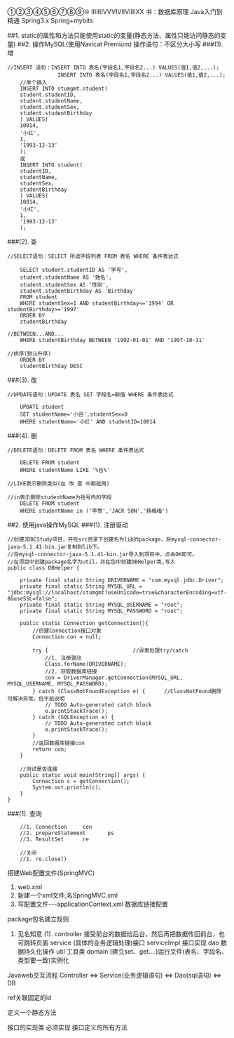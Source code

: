 ①②③④⑤⑥⑦⑧⑨⑩
ⅠⅡⅢⅣⅤⅥⅦⅧⅨⅩ
书：数据库原理
    Java入门到精通
    Spring3.x
    Spring+mybits

##1. 
static的属性和方法只能使用static的变量(静态方法、属性只能访问静态的变量)
##2. 操作MySQL(使用Navicat Premium)
操作语句：不区分大小写
###(1). 增
```
//INSERT 语句：INSERT INTO 表名(字段名1,字段名2...) VALUES(值1,值2,...);
                INSERT INTO 表名(字段名1,字段名2...) VALUES(值1,值2,...);
    //单个插入
    INSERT INTO stumgmt.student(
    student.studentID,
    student.studentName,
    student.studentSex,
    student.studentBirthday
    ) VALUES(
    10014,
    '小红',
    1,
    '1993-12-13'
    );
    或
    INSERT INTO student(
    studentID,
    studentName,
    studentSex,
    studentBirthday
    ) VALUES(
    10014,
    '小红',
    1,
    '1993-12-13'
    );
```
###(2). 查
```
//SELECT语句：SELECT 所选字段列表 FROM 表名 WHERE 条件表达式

    SELECT student.studentID AS '学号',
    student.studentName AS '姓名',
    student.studentSex AS '性别',
    student.studentBirthday AS 'Birthday'
    FROM student
    WHERE studentSex=1 AND studentBirthday<='1994' OR studentBirthday>='1997'
    ORDER BY
    studentBirthday

//BETWEEN...AND...
    WHERE studentBirthday BETWEEN '1992-01-01' AND '1997-10-11'

//排序(默认升序)
    ORDER BY
    studentBirthday DESC
```
###(3). 改
```
//UPDATE语句：UPDATE 表名 SET 字段名=新值 WHERE 条件表达式

    UPDATE student
    SET studentName='小吕',studentSex=0
    WHERE studentName='小红' AND studentID=10014
```
###(4). 删
```
//DELETE语句：DELETE FROM 表名 WHERE 条件表达式

    DELETE FROM student
    WHERE studentName LIKE '%吕%'

//LIKE表示删除类似(在 改 查 中都能用)

//in表示删除studentName为括号内的字段
    DELETE FROM student
    WHERE studentName in ('李雪','JACK SON','韩梅梅')
```
##2. 使用java操作MySQL
###(1). 注册驱动
```
//创建JDBCStudy项目，并在src目录下创建名为lib的package，将mysql-connector-java-5.1.41-bin.jar复制到lib下。
//将mysql-connector-java-5.1.41-bin.jar导入到项目中，点击OK即可。
//在项目中创建package名字为util，并在包中创建DBHelper类,写入
public class DBHelper {

    private final static String DRIVERNAME = "com.mysql.jdbc.Driver";
    private final static String MYSQL_URL = "jdbc:mysql://localhost/stumgmt?useUnicode=true&characterEncoding=utf-8&useSSL=false";
    private final static String MYSQL_USERNAME = "root";
    private final static String MYSQL_PASSWORD = "root";
    
    public static Connection getConnection(){
        //创建Connection接口对象
        Connection con = null;
        
        try {                           //异常处理try/catch
            //1. 注册驱动
            Class.forName(DRIVERNAME);
            //2. 获取数据库链接
            con = DriverManager.getConnection(MYSQL_URL, MYSQL_USERNAME, MYSQL_PASSWORD);
        } catch (ClassNotFoundException e) {      //ClassNotFound删除 可解决异常，但不能说明
            // TODO Auto-generated catch block
            e.printStackTrace();
        } catch (SQLException e) {
            // TODO Auto-generated catch block
            e.printStackTrace();
        }
        //返回数据库链接con
        return con;
    }

    //测试是否连接
    public static void main(String[] args) {
        Connection c = getConnection();
        System.out.println(c);
    }
}

```
###(1). 查询
```
    //1. Connection     con
    //2. prepareStatement       ps
    //3. ResultSet      re

    //关闭
    //1. re.close()
```

搭建Web配置文件(SpringMVC)
1. web.xml
2. 新建一个xml文件,名SpringMVC.xml
3. 写配置文件---applicationContext.xml
    数据库链接配置


package包名建立规则
1. 见名知意
(1). controller 接受前台的数据给后台，然后再把数据传回前台，也可跳转页面
service (具体的业务逻辑处理)接口 serviceImpl 接口实现
dao 数据持久化操作
util 工具类
domain (建立set、get....)运行文件(表名、字段名、类型要一致)实例化


Javaweb交互流程  Controller <=> Service(业务逻辑语句) <=> Dao(sql语句) <=> DB


ref关联固定的id

定义一个静态方法

接口的实现类 必须实现 接口定义的所有方法
